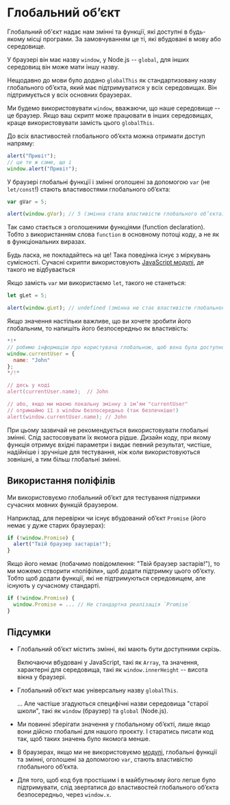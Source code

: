 
# Глобальний об’єкт

Глобальний об'єкт надає нам змінні та функції, які доступні в будь-якому місці програми. За замовчуванням це ті, які вбудовані в мову або середовище.

У браузері він має назву `window`, у Node.js -- `global`, для інших середовищ він може мати іншу назву.

Нещодавно до мови було додано `globalThis` як стандартизовану назву глобального об’єкта, який має підтримуватися у всіх середовищах. Він підтримується у всіх основних браузерах.

Ми будемо використовувати `window`, вважаючи, що наше середовище -- це браузер. Якщо ваш скрипт може працювати в інших середовищах, краще використовувати замість цього `globalThis`.

До всіх властивостей глобального об’єкта можна отримати доступ напряму:

```js run
alert("Привіт");
// це те ж саме, що і
window.alert("Привіт");
```

У браузері глобальні функції і змінні оголошені за допомогою `var` (не `let/const`!) стають властивостями глобального об’єкта:

```js run untrusted refresh
var gVar = 5;

alert(window.gVar); // 5 (змінна стала властивістю глобального об’єкта)
```

Так само стається з оголошеними функціями (function declaration). Тобто з використанням слова `function` в основному потоці коду, а не як в функціональних виразах.

Будь ласка, не покладайтесь на це! Така поведінка існує з міркувань сумісності. Сучасні скрипти використовують [JavaScript модулі](info:modules), де такого не відбувається

Якщо замість `var` ми використаємо `let`, такого не станеться:

```js run untrusted refresh
let gLet = 5;

alert(window.gLet); // undefined (змінна не стає властивістю глобального об’єкта)
```

Якщо значення настільки важливе, що ви хочете зробити його глобальним, то напишіть його безпосередньо як властивість:

```js run
*!*
// робимо інформацію про користувача глобальною, щоб вона була доступною в будь-якому місці коду
window.currentUser = {
  name: "John"
};
*/!*

// десь у коді
alert(currentUser.name);  // John

// або, якщо ми маємо локальну змінну з ім’ям "currentUser"
// отримаймо її з window безпосередньо (так безпечніше!)
alert(window.currentUser.name); // John
```

При цьому зазвичай не рекомендується використовувати глобальні змінні. Слід застосовувати їх якомога рідше. Дизайн коду, при якому функція отримує вхідні параметри і видає певний результат, чистіше, надійніше і зручніше для тестування, ніж коли використовуються зовнішні, а тим більш глобальні змінні.

## Використання поліфілів

Ми використовуємо глобальний об’єкт для тестування підтримки сучасних мовних функцій браузером.

Наприклад, для перевірки чи існує вбудований об’єкт `Promise` (його немає у дуже старих браузерах):
```js run
if (!window.Promise) {
  alert("Твій браузер застарів!");
}
```

Якщо його немає (побачимо повідомлення: "Твій браузер застарів!"), то ми можемо створити «поліфіли», щоб додати підтримку цього об’єкту. Тобто щоб додати функції, які не підтримуються середовищем, але існують у сучасному стандарті.

```js run
if (!window.Promise) {
  window.Promise = ... // Не стандартна реалізація `Promise`
}
```

## Підсумки

- Глобальний об’єкт містить змінні, які мають бути доступними скрізь.

    Включаючи вбудовані у JavaScript, такі як `Array`, та значення, характерні для середовища, такі як `window.innerHeight` -- висота вікна у браузері.
- Глобальний об’єкт має універсальну назву `globalThis`.

    ... Але частіше згадуються специфічні назви середовища "старої школи", такі як `window` (браузер) та `global` (Node.js).
- Ми повинні зберігати значення у глобальному об’єкті, лише якщо вони дійсно глобальні для нашого проєкту. І старатись писати код так, щоб таких значень було якомога менше.
- В браузерах, якщо ми не використовуємо [модулі](info:modules), глобальні функції та змінні, оголошені за допомогою `var`, стають властивістю глобального об’єкта.
- Для того, щоб код був простішим і в майбутньому його легше було підтримувати, слід звертатися до властивостей глобального об’єкта безпосередньо, через `window.x`.
